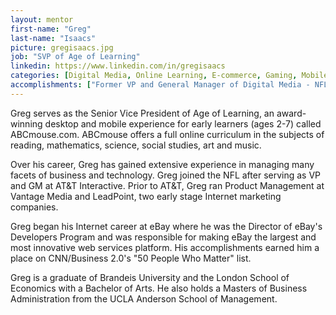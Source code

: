 ```yaml
---
layout: mentor
first-name: "Greg"
last-name: "Isaacs"
picture: gregisaacs.jpg
job: "SVP of Age of Learning"
linkedin: https://www.linkedin.com/in/gregisaacs
categories: [Digital Media, Online Learning, E-commerce, Gaming, Mobile Development, Customer Acquisition, Strategic Partnerships]
accomplishments: ["Former VP and General Manager of Digital Media - NFL","Former VP and General Manager of Digital Media - AT&T Interactive","Expert in Digital Media"]
---
```

Greg serves as the Senior Vice President of Age of Learning, an award-winning desktop and mobile experience for early learners (ages 2-7) called ABCmouse.com. ABCmouse offers a full online curriculum in the subjects of reading, mathematics, science, social studies, art and music.

Over his career, Greg has gained extensive experience in managing many facets of business and technology. Greg joined the NFL after serving as VP and GM at AT&T Interactive. Prior to AT&T, Greg ran Product Management at Vantage Media and LeadPoint, two early stage Internet marketing companies. 

Greg began his Internet career at eBay where he was the Director of eBay's Developers Program and was responsible for making eBay the largest and most innovative web services platform. His accomplishments earned him a place on CNN/Business 2.0's "50 People Who Matter" list.

Greg is a graduate of Brandeis University and the London School of Economics with a Bachelor of Arts. He also holds a Masters of Business Administration from the UCLA Anderson School of Management.
